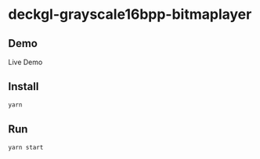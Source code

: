 # deckgl-grayscale16bpp-bitmaplayer

## Demo

Live Demo

## Install

```bash
yarn
```

## Run

```bash
yarn start
```
